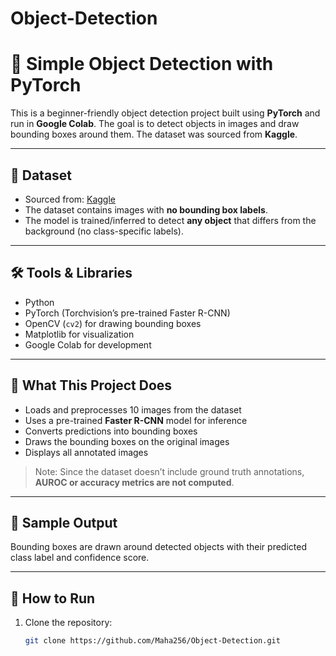 # Object-Detection
# 🧠 Simple Object Detection with PyTorch

This is a beginner-friendly object detection project built using **PyTorch** and run in **Google Colab**. The goal is to detect objects in images and draw bounding boxes around them. The dataset was sourced from **Kaggle**.

---

## 📂 Dataset

- Sourced from: [Kaggle](https://www.kaggle.com/datasets/kkhandekar/object-detection-sample-images/code)  
- The dataset contains images with **no bounding box labels**.
- The model is trained/inferred to detect **any object** that differs from the background (no class-specific labels).

---

## 🛠️ Tools & Libraries

- Python
- PyTorch (Torchvision’s pre-trained Faster R-CNN)
- OpenCV (`cv2`) for drawing bounding boxes
- Matplotlib for visualization
- Google Colab for development

---

## 📌 What This Project Does

- Loads and preprocesses 10 images from the dataset
- Uses a pre-trained **Faster R-CNN** model for inference
- Converts predictions into bounding boxes
- Draws the bounding boxes on the original images
- Displays all annotated images

> Note: Since the dataset doesn’t include ground truth annotations, **AUROC or accuracy metrics are not computed**.

---

## 📸 Sample Output

Bounding boxes are drawn around detected objects with their predicted class label and confidence score.

---
## 🚀 How to Run

1. Clone the repository:
   ```bash
   git clone https://github.com/Maha256/Object-Detection.git
